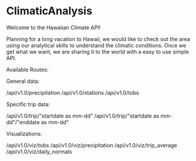 # ClimaticAnalysis

Welcome to the Hawaiian Climate API!

Planning for a long vacation to Hawaii, we would like to check out the area using our analytical skills to understand the climatic conditions. Once we get what we want, we are sharing it to the world with a easy to use simple API.


Available Routes:

General data:

/api/v1.0/precipitation
/api/v1.0/stations
/api/v1.0/tobs

Specific trip data:

/api/v1.0/trip/"startdate as mm-dd"
/api/v1.0/trip/"startdate as mm-dd"/"enddate as mm-dd"

Visualizations:

/api/v1.0/viz/tobs
/api/v1.0/viz/precipitation
/api/v1.0/viz/trip_average
/api/v1.0/viz/daily_normals